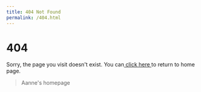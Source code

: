 ```yaml
---
title: 404 Not Found
permalink: /404.html
---
```

# 404

Sorry, the page you visit doesn't exist.
You can<a href="https://aanne.github.io/"> click here </a>to return to home page.

<blockquote class="blockquote-center">
    Aanne's homepage
</blockquote>
